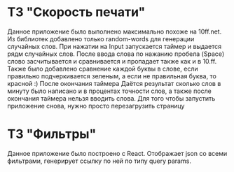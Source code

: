# ТЗ "Скорость печати"

Данное приложение было выполнено максимально похоже на 10ff.net. Из библиотек добавлено только random-words для генерации случайных слов. При нажатии на Input
запускается таймер и выдается рядм случайных слов. После ввода слова по нажанию пробела (Space) слово засчитывается и сравнивается и пропадает также как и в 10.ff.
Также было добавлено сравнение каждой буквы в слове, если правильно подчеркивается зеленым, а если не правильная буква, то красной :) После окончания таймера Даётся результат
сколько слов в минуту было написано и в процентах точности слов, а также после окончания таймера нельзя вводить слова. Для того чтобы запустить приложение снова, нужно просто 
перезагрузить страницу


# ТЗ "Фильтры" 

Данное приложение было построено с React. Отображаeт json со всеми фильтрами, генерирует ссылку по ней по типу query params.
